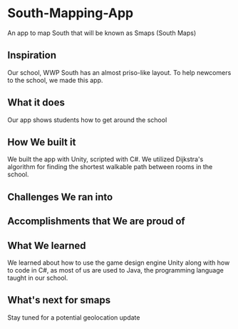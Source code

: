 # South-Mapping-App
An app to map South that will be known as Smaps (South Maps)


## Inspiration
Our school, WWP South has an almost priso-like layout. To help newcomers to the school, we made this app.

## What it does
Our app shows students how to get around the school

## How We built it
We built the app with Unity, scripted with C#. We utilized Dijkstra's algorithm for finding the shortest walkable path between rooms in the school.

## Challenges We ran into


## Accomplishments that We are proud of


## What We learned
We learned about how to use the game design engine Unity along with how to code in C#, as most of us are used to Java, the programming language taught in our school.

## What's next for smaps
Stay tuned for a potential geolocation update
